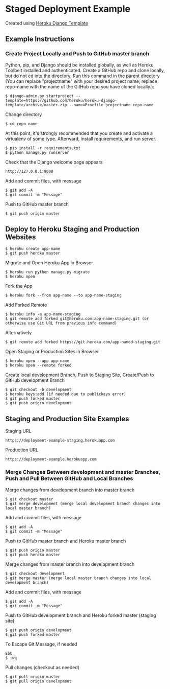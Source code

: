 # Staged Deployment Example

Created using [Heroku Django Template](https://github.com/heroku/heroku-django-template)

## Example Instructions

### Create Project Locally and Push to GitHub master branch

Python, pip, and Django should be installed globally, as well as Heroku Toolbelt installed and authenticated. Create a GitHub repo and clone locally, but do not cd into the directory. Run this command in the parent directory (You can replace "projectname" with your desired project name; replace repo-name with the name of the GitHub repo you have cloned locally.):

    $ django-admin.py startproject --template=https://github.com/heroku/heroku-django-template/archive/master.zip --name=Procfile projectname repo-name

Change directory

    $ cd repo-name

At this point, it's strongly recommended that you create and activate a virtualenv of some type. Afterward, install requirements, and run server. 

    $ pip install -r requirements.txt
    $ python manage.py runserver 
    
Check that the Django welcome page appears

    http://127.0.0.1:8000

Add and commit files, with message

    $ git add -A
    $ git commit -m "Message"

Push to GitHub master branch

    $ git push origin master

## Deploy to Heroku Staging and Production Websites

    $ heroku create app-name
    $ git push heroku master

Migrate and Open Heroku App in Browser

    $ heroku run python manage.py migrate
    $ heroku open 

Fork the App

    $ heroku fork --from app-name --to app-name-staging

Add Forked Remote

    $ heroku info -a app-name-staging
    $ git remote add forked git@heroku.com:app-name-staging.git (or otherwise use Git URL from previous info command)

Alternatively 

    $ git remote add forked https://git.heroku.com/app-named-staging.git

Open Staging or Production Sites in Browser

    $ heroku open --app app-name
    $ heroku open --remote forked

Create local development Branch, Push to Staging Site, Create/Push to GitHub development Branch

    $ git checkout -b development 
    $ heroku keys:add (if needed due to publickeys error)
    $ git push forked master
    $ git push origin development

## Staging and Production Site Examples

Staging URL

    https://deployment-example-staging.herokuapp.com

Production URL

    https://deployment-example.herokuapp.com

### Merge Changes Between development and master Branches, Push and Pull Between GitHub and Local Branches

Merge changes from development branch into master branch

    $ git checkout master
    $ git merge development (merge local development branch changes into local master branch)
 
Add and commit files, with message

    $ git add -A
    $ git commit -m "Message" 

Push to GitHub master branch and Heroku master branch

    $ git push origin master
    $ git push heroku master

Merge changes from master branch into development branch

    $ git checkout development
    $ git merge master (merge local master branch changes into local development branch)

Add and commit files, with message

    $ git add -A
    $ git commit -m "Message" 

Push to GitHub development branch and Heroku forked master (staging site)

    $ git push origin development
    $ git push forked master

To Escape Git Message, if needed

    ESC
    $ :wq

Pull changes (checkout as needed)

    $ git pull origin master
    $ git pull origin development